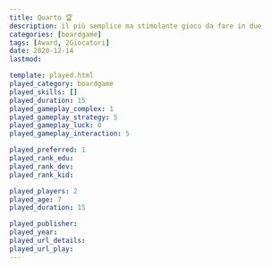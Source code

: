 ```yaml
---
title: Quarto 🏆
description: il più semplice ma stimolante gioco da fare in due
categories: [boardgame]
tags: [Award, 2Giocatori]
date: 2020-12-14
lastmod: 

template: played.html
played_category: boardgame
played_skills: []
played_duration: 15
played_gameplay_complex: 1
played_gameplay_strategy: 5
played_gameplay_luck: 0
played_gameplay_interaction: 5

played_preferred: 1
played_rank_edu: 
played_rank_dev: 
played_rank_kid: 

played_players: 2
played_age: 7
played_duration: 15

played_publisher: 
played_year: 
played_url_details: 
played_url_play: 
---
```

